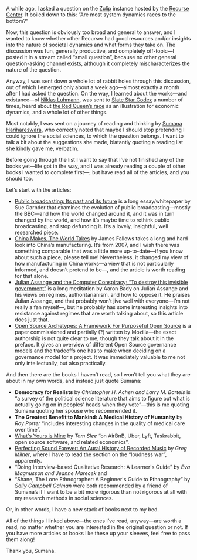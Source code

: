 A while ago, I asked a question on the [Zulip](https://zulipchat.com/) instance
hosted by the [Recurse Center](https://recurse.com). It boiled down to this:
“Are most system dynamics races to the bottom?”

Now, this question is obviously too broad and general to answer, and I wanted to
know whether other Recurser had good resources and/or insights into the nature
of societal dynamics and what forms they take on. The discussion was fun,
generally productive, and completely off-topic—I posted it in a stream called
“small question”, because no other general question-asking channel exists,
although it completely mischaracterizes the nature of the question.

Anyway, I was sent down a whole lot of rabbit holes through this discussion,
out of which I emerged only about a week ago—almost exactly a month after I had
asked the question. On the way, I learned about the works—and existance—of
[Niklas Luhmann](https://en.wikipedia.org/wiki/Niklas_Luhmann), was sent to
[Slate Star Codex](http://slatestarcodex.com/) a number of times, heard about
[the Red Queen’s race](https://en.wikipedia.org/wiki/Red_Queen%27s_race) as an
illustration for economic dynamics, and a whole lot of other things.

Most notably, I was sent on a journey of reading and thinking by [Sumana
Harihareswara](harihareswara.net), who correctly noted that maybe I should stop
pretending I could ignore the social sciences, to which the question belongs. I
want to talk a bit about the suggestions she made, blatantly quoting a reading
list she kindly gave me, verbatim.

Before going through the list I want to say that I’ve not finished any of the
books yet—life got in the way, and I was already reading a couple of other
books I wanted to complete first—, but have read all of the articles, and you
should too.

Let’s start with the articles:

- [Public broadcasting: Its past and its future](https://www.knightfoundation.org/public-media-white-paper-2017-gardner)
  is a long essay/whitepaper by Sue Garnder that examines the evolution of
  public broadcasting—mostly the BBC—and how the world changed around it, and
  it was in turn changed by the world, and how it’s maybe time to rethink
  public broadcasting, and stop defunding it. It’s a lovely, insightful, well
  researched piece.
- [China Makes, The World Takes](https://www.theatlantic.com/magazine/archive/2007/07/china-makes-the-world-takes/305987/)
  by James Fallows takes a long and hard look into China’s manufacturing. It’s
  from 2007, and I wish there was something comparable that was a little more
  up-to-date—if you know about such a piece, please tell me! Nevertheless, it
  changed my view of how manufacturing in China works—a view that is not
  particularly informed, and doesn’t pretend to be—, and the article is worth
  reading for that alone.
- [Julian Assange and the Computer Conspiracy; “To destroy this invisible government”](https://zunguzungu.wordpress.com/2010/11/)
  is a long meditation by Aaron Bady on Julian Assange and his views on regimes,
  authoritarianism, and how to oppose it. He praises Julian Assange, and that
  probably won’t jive well with everyone—I’m not really a fan myself—, but he
  probably has some interesting insights into resistance against regimes that
  are worth talking about, so this article does just that.
- [Open Source Archetypes: A Framework For Purposeful Open Source](https://blog.mozilla.org/blog/2018/05/15/whats-your-open-source-strategy-here-are-10-answers/)
  is a paper commissioned and partially (?) written by Mozilla—the exact
  authorship is not quite clear to me, though they talk about it in the
  preface. It gives an overview of different Open Source governance models and
  the tradeoffs one has to make when deciding on a governance model for a
  project. It was immediately valuable to me not only intellectually, but also
  practically.

And then there are the books I haven’t read, so I won’t tell you what they are
about in my own words, and instead just quote Sumana:

- **Democracy for Realists** by *Christopher H. Achen and Larry M. Bartels* is
  “a survey of the political science literature that aims to figure out what is
  actually going on in peoples' heads when they vote”—this is me quoting Sumana
  quoting her spouse who recommended it.
- **The Greatest Benefit to Mankind: A Medical History of Humanity** by *Roy
  Porter* “includes interesting changes in the quality of medical care over
  time”.
- [What's Yours is Mine](https://www.orbooks.com/catalog/whats-mine-tom-slee-2nd-ed/)
  by *Tom Slee* “on AirBnB, Uber, Lyft, Taskrabbit, open source software, and
  related economics”.
- [Perfecting Sound Forever: An Aural History of Recorded Music](http://www.wordyard.com/2010/08/04/perfecting-sound-forever-great-book-on-history-of-recording/) by *Greg Milner*, where I have to read the section on the “loudness
  war”, apparently.
- “Doing Interview-based Qualitative Research: A Learner's Guide” by *Eva
  Magnusson and Jeanne Marecek* and
- “Shane, The Lone Ethnographer: A Beginner's Guide to Ethnography” by *Sally
  Campbell Galman* were both recommended by a friend of Sumana’s if I want to
  be a bit more rigorous than not rigorous at all with my research methods in
  social sciences.

Or, in other words, I have a new stack of books next to my bed.

All of the things I linked above—the ones I’ve read, anyway—are worth a read,
no matter whether you are interested in the original question or not. If you
have more articles or books like these up your sleeves, feel free to pass them
along!

Thank you, Sumana.
